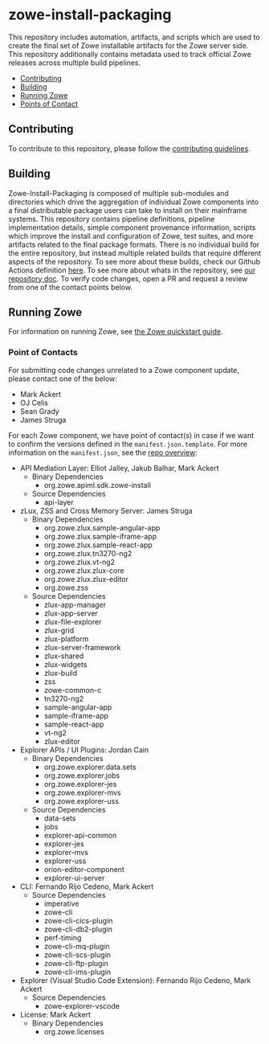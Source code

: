 # zowe-install-packaging

This repository includes automation, artifacts, and scripts which are used to create the final set of Zowe installable artifacts for the Zowe server side. This repository additionally contains metadata used to track official Zowe releases across multiple build pipelines.

- [Contributing](#contributing)
- [Building](#building)
- [Running Zowe](#running-zowe)
- [Points of Contact](#point-of-contacts)

## Contributing

To contribute to this repository, please follow the [contributing guidelines](./CONTRIBUTING.md).

## Building

Zowe-Install-Packaging is composed of multiple sub-modules and directories which drive the aggregation of individual Zowe components into a final distributable package users can take to install on their mainframe systems. This repository contains pipeline definitions, pipeline implementation details, simple component provenance information, scripts which improve the install and configuration of Zowe, test suites, and more artifacts related to the final package formats. There is no individual build for the entire repository, but instead multiple related builds that require different aspects of the repository. To see more about these builds, check our Github Actions definition [here](./.github/workflows/). To see more about whats in the repository, see [our repository doc](./docs/README.md). To verify code changes, open a PR and request a review from one of the contact points below.

## Running Zowe

For information on running Zowe, see [the Zowe quickstart guide](./ZOWE.md).

### Point of Contacts

For submitting code changes unrelated to a Zowe component update, please contact one of the below:

- Mark Ackert
- OJ Celis
- Sean Grady
- James Struga

For each Zowe component, we have point of contact(s) in case if we want to confirm the versions defined in the `manifest.json.template`. For more information on the `manifest.json`, see the [repo overview](./repos/overview.md):

- API Mediation Layer: Elliot Jalley, Jakub Balhar, Mark Ackert
  * Binary Dependencies
    - org.zowe.apiml.sdk.zowe-install
  * Source Dependencies
    - api-layer
- zLux, ZSS and Cross Memory Server: James Struga
  * Binary Dependencies
    - org.zowe.zlux.sample-angular-app
    - org.zowe.zlux.sample-iframe-app
    - org.zowe.zlux.sample-react-app
    - org.zowe.zlux.tn3270-ng2
    - org.zowe.zlux.vt-ng2
    - org.zowe.zlux.zlux-core
    - org.zowe.zlux.zlux-editor
    - org.zowe.zss
  * Source Dependencies
    - zlux-app-manager
    - zlux-app-server
    - zlux-file-explorer
    - zlux-grid
    - zlux-platform
    - zlux-server-framework
    - zlux-shared
    - zlux-widgets
    - zlux-build
    - zss
    - zowe-common-c
    - tn3270-ng2
    - sample-angular-app
    - sample-iframe-app
    - sample-react-app
    - vt-ng2
    - zlux-editor
- Explorer APIs / UI Plugins: Jordan Cain
  * Binary Dependencies
    - org.zowe.explorer.data.sets
    - org.zowe.explorer.jobs
    - org.zowe.explorer-jes
    - org.zowe.explorer-mvs
    - org.zowe.explorer-uss
  * Source Dependencies
    - data-sets
    - jobs
    - explorer-api-common
    - explorer-jes
    - explorer-mvs
    - explorer-uss
    - orion-editor-component
    - explorer-ui-server
- CLI: Fernando Rijo Cedeno, Mark Ackert
  * Source Dependencies
    - imperative
    - zowe-cli
    - zowe-cli-cics-plugin
    - zowe-cli-db2-plugin
    - perf-timing
    - zowe-cli-mq-plugin
    - zowe-cli-scs-plugin
    - zowe-cli-ftp-plugin
    - zowe-cli-ims-plugin
- Explorer (Visual Studio Code Extension): Fernando Rijo Cedeno, Mark Ackert
  * Source Dependencies
    - zowe-explorer-vscode
- License: Mark Ackert
  * Binary Dependencies
    - org.zowe.licenses
